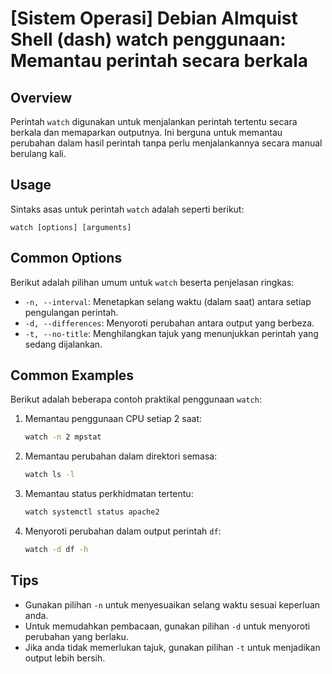 # [Sistem Operasi] Debian Almquist Shell (dash) watch penggunaan: Memantau perintah secara berkala

## Overview
Perintah `watch` digunakan untuk menjalankan perintah tertentu secara berkala dan memaparkan outputnya. Ini berguna untuk memantau perubahan dalam hasil perintah tanpa perlu menjalankannya secara manual berulang kali.

## Usage
Sintaks asas untuk perintah `watch` adalah seperti berikut:

```
watch [options] [arguments]
```

## Common Options
Berikut adalah pilihan umum untuk `watch` beserta penjelasan ringkas:

- `-n, --interval`: Menetapkan selang waktu (dalam saat) antara setiap pengulangan perintah.
- `-d, --differences`: Menyoroti perubahan antara output yang berbeza.
- `-t, --no-title`: Menghilangkan tajuk yang menunjukkan perintah yang sedang dijalankan.

## Common Examples
Berikut adalah beberapa contoh praktikal penggunaan `watch`:

1. Memantau penggunaan CPU setiap 2 saat:
   ```bash
   watch -n 2 mpstat
   ```

2. Memantau perubahan dalam direktori semasa:
   ```bash
   watch ls -l
   ```

3. Memantau status perkhidmatan tertentu:
   ```bash
   watch systemctl status apache2
   ```

4. Menyoroti perubahan dalam output perintah `df`:
   ```bash
   watch -d df -h
   ```

## Tips
- Gunakan pilihan `-n` untuk menyesuaikan selang waktu sesuai keperluan anda.
- Untuk memudahkan pembacaan, gunakan pilihan `-d` untuk menyoroti perubahan yang berlaku.
- Jika anda tidak memerlukan tajuk, gunakan pilihan `-t` untuk menjadikan output lebih bersih.